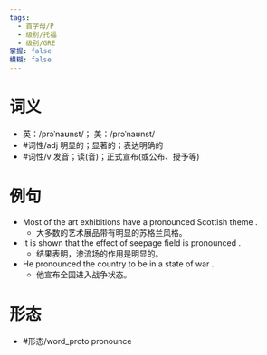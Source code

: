 ```yaml
---
tags:
  - 首字母/P
  - 级别/托福
  - 级别/GRE
掌握: false
模糊: false
---
```

# 词义
- 英：/prəˈnaʊnst/； 美：/prəˈnaʊnst/
- #词性/adj  明显的；显著的；表达明确的
- #词性/v  发音；读(音)；正式宣布(或公布、授予等)
# 例句
- Most of the art exhibitions have a pronounced Scottish theme .
	- 大多数的艺术展品带有明显的苏格兰风格。
- It is shown that the effect of seepage field is pronounced .
	- 结果表明，渗流场的作用是明显的。
- He pronounced the country to be in a state of war .
	- 他宣布全国进入战争状态。
# 形态
- #形态/word_proto pronounce
